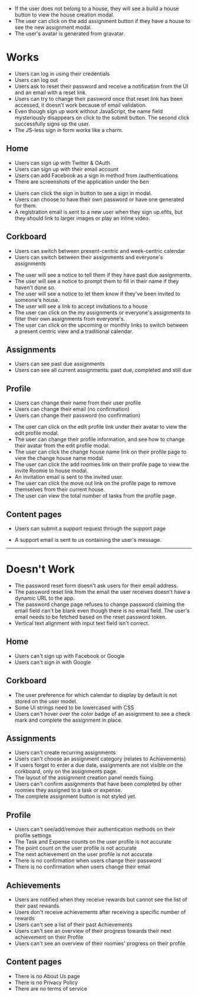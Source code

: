 * If the user does not belong to a house, they will see a build a house button to view the house creation modal.
* The user can click on the add assignment button if they have a house to see the new assignment modal.
* The user's avatar is generated from gravatar.

# Works
- Users can log in using their credentials
- Users can log out
- Users ask to reset their password and receive a notification from the UI and an email with a reset link.
- Users can try to change their password once that reset link has been accessed, it doesn't work because of email validation.
- Even though sign up work without JavaScript, the name field mysteriously disappears on click to the submit button. The second click successfully signs up the user.
- The JS-less sign in form works like a charm.

## Home
- Users can sign up with Twitter & OAuth
- Users can sign up with their email account
- Users can add Facebook as a sign in method from /authentications
- There are screenshots of the application under the ben
* Users can click the sign in button to see a sign in modal.
* Users can choose to have their own password or have one generated for them.
* A registration email is sent to a new user when they sign up.efits, but they should link to larger images or play an inline video.

## Corkboard
- Users can switch between present-centric and week-centric calendar
- Users can switch between their assignments and everyone's assignments
* The user will see a notice to tell them if they have past due assignments.
* The user will see a notice to prompt them to fill in their name if they haven't done so.
* The user will see a notice to let them know if they've been invited to someone's house.
* The user will see a link to accept invitations to a house
* The user can click on the my assignments or everyone's assignments to filter their own assignments from everyone's.
* The user can click on the upcoming or monthly links to switch between a present centric view and a traditional calendar.


## Assignments
- Users can see past due assignments
- Users can see all current assignments: past due, completed and still due

## Profile
- Users can change their name from their user profile
- Users can change their email (no confirmation)
- Users can change their password (no confirmation)
* The user can click on the edit profile link under their avatar to view the edit profile modal.
* The user can change their profile information, and see how to change their avatar from the edit profile modal.
* The user can click the change house name link on their profile page to view the change house name modal.
* The user can click the add roomies link on their profile page to view the invite Roomie to house modal.
* An invitation email is sent to the invited user.
* The user can click the move out link on the profile page to remove themselves from their current house.
* The user can view the total number of tasks from the profile page.


## Content pages
- Users can submit a support request through the support page
* A support email is sent to us containing the user's message.

---
# Doesn't Work
- The password reset form doesn't ask users for their email address.
- The password reset link from the email the user receives doesn't have a dynamic URL to the app.
- The password change page refuses to change password claiming the email field can't be blank even though there is no email field. The user's email needs to be fetched based on the reset password token.
- Vertical text alignment with input text field isn't correct.

## Home
- Users can't sign up with Facebook or Google
- Users can't sign in with Google

## Corkboard
- The user preference for which calendar to display by default is not stored on the user model.
- Some UI strings need to be lowercased with CSS
- Users can't hover over the color badge of an assignment to see a check mark and complete the assignment in place.

## Assignments
- Users can't create recurring assignments
- Users can't choose an assignment category (relates to Achievements)
- If users forget to enter a due date, assignments are not visible on the corkboard, only on the assignments page.
- The layout of the assignment creation panel needs fixing.
- Users can't confirm assignments that have been completed by other roomies they assigned to a task or expense.
- The complete assignment button is not styled yet.

## Profile
- Users can't see/add/remove their authentication methods on their profile settings
- The Task and Expense counts on the user profile is not accurate
- The point count on the user profile is not accurate
- The next achievement on the user profile is not accurate
- There is no confirmation when users change their password
- There is no confirmation when users change their email

## Achievements
- Users are notified when they receive rewards but cannot see the list of their past rewards
- Users don't receive achievements after receiving a specific number of rewards
- Users can't see a list of their past Achievements
- Users can't see an overview of their progress towards their next achievement on their Profile
- Users can't see an overview of their roomies' progress on their profile

## Content pages
- There is no About Us page
- There is no Privacy Policy
- There are no terms of service
